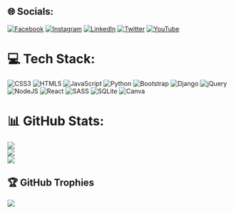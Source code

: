 ## 🌐 Socials:
[![Facebook](https://img.shields.io/badge/Facebook-%231877F2.svg?logo=Facebook&logoColor=white)](https://facebook.com/isaenesuslu) [![Instagram](https://img.shields.io/badge/Instagram-%23E4405F.svg?logo=Instagram&logoColor=white)](https://instagram.com/isaenes.uslu) [![LinkedIn](https://img.shields.io/badge/LinkedIn-%230077B5.svg?logo=linkedin&logoColor=white)](https://linkedin.com/in/isaenesuslu) [![Twitter](https://img.shields.io/badge/Twitter-%231DA1F2.svg?logo=Twitter&logoColor=white)](https://twitter.com/isaenesuslu) [![YouTube](https://img.shields.io/badge/YouTube-%23FF0000.svg?logo=YouTube&logoColor=white)](https://youtube.com/@IsaEnesUslu) 

# 💻 Tech Stack:
![CSS3](https://img.shields.io/badge/css3-%231572B6.svg?style=plastic&logo=css3&logoColor=white) ![HTML5](https://img.shields.io/badge/html5-%23E34F26.svg?style=plastic&logo=html5&logoColor=white) ![JavaScript](https://img.shields.io/badge/javascript-%23323330.svg?style=plastic&logo=javascript&logoColor=%23F7DF1E) ![Python](https://img.shields.io/badge/python-3670A0?style=plastic&logo=python&logoColor=ffdd54) ![Bootstrap](https://img.shields.io/badge/bootstrap-%238511FA.svg?style=plastic&logo=bootstrap&logoColor=white) ![Django](https://img.shields.io/badge/django-%23092E20.svg?style=plastic&logo=django&logoColor=white) ![jQuery](https://img.shields.io/badge/jquery-%230769AD.svg?style=plastic&logo=jquery&logoColor=white) ![NodeJS](https://img.shields.io/badge/node.js-6DA55F?style=plastic&logo=node.js&logoColor=white) ![React](https://img.shields.io/badge/react-%2320232a.svg?style=plastic&logo=react&logoColor=%2361DAFB) ![SASS](https://img.shields.io/badge/SASS-hotpink.svg?style=plastic&logo=SASS&logoColor=white) ![SQLite](https://img.shields.io/badge/sqlite-%2307405e.svg?style=plastic&logo=sqlite&logoColor=white) ![Canva](https://img.shields.io/badge/Canva-%2300C4CC.svg?style=plastic&logo=Canva&logoColor=white)
# 📊 GitHub Stats:
![](https://github-readme-stats.vercel.app/api?username=isaenesuslu&theme=buefy&hide_border=false&include_all_commits=false&count_private=false)<br/>
![](https://github-readme-streak-stats.herokuapp.com/?user=isaenesuslu&theme=buefy&hide_border=false)<br/>
![](https://github-readme-stats.vercel.app/api/top-langs/?username=isaenesuslu&theme=buefy&hide_border=false&include_all_commits=false&count_private=false&layout=compact)

## 🏆 GitHub Trophies
![](https://github-profile-trophy.vercel.app/?username=isaenesuslu&theme=chalk&no-frame=false&no-bg=true&margin-w=4)

<!-- Proudly created with GPRM ( https://gprm.itsvg.in ) -->
